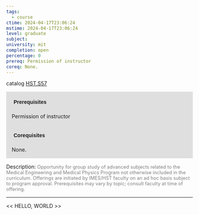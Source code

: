 ```yaml
---
tags:
  - course
ctime: 2024-04-17T23:06:24
mstime: 2024-04-17T23:06:24
level: graduate
subject: 
university: mit
completion: open
percentage: 0
prereq: Permission of instructor
coreq: None.
---
```


catalog [HST.S57](http://student.mit.edu/catalog/mHSTb.html#HST.S57)

<span style="display: block; padding: 15px; background-color: rgb(100, 100, 100, 0.2);"><font id="m_prereq4038_0" style="display: block; font-family: Arial, sans-serif; font-weight: bold; padding: 5px">Prerequisites</font><br><span id="prereq4038_0">Permission of instructor</span></span>
<span style="display: block; padding: 15px; background-color: rgb(100, 100, 100, 0.2);"><font id="m_coreq4038_0" style="display: block; font-family: Arial, sans-serif; font-weight: bold; padding: 5px">Corequisites</font><br><span id="coreq4038_0">None.</span></span>

<font style="">Description:</font>
<font style="color: grey; font-size: 0.8rem;">Opportunity for group study of advanced subjects related to the Medical Engineering and Medical Physics Program not otherwise included in the curriculum. Offerings are initiated by IMES/HST faculty on an ad hoc basis subject to program approval. Prerequisites may vary by topic; consult faculty at time of offering.</font>



---

<< HELLO, WORLD >>
